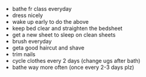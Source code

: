 - bathe fr class everyday
- dress nicely 
- wake up early to do the above 
- keep bed clear and straighten the bedsheet
- get a new sheet to sleep on clean sheets
- brush everyday
- geta good haircut and shave
- trim nails
- cycle clothes every 2 days (change ugs after bath)
- bathe way more often (once every 2-3 days plz)